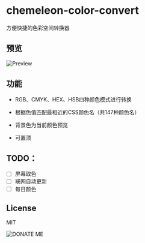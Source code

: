 # chemeleon-color-convert
方便快捷的色彩空间转换器



## 预览

![Preview](https://github.com/linheyang/chemeleon-color-convert/blob/master/screenshots/mainprogram.gif?raw=true)

## 功能

* RGB、CMYK、HEX、HSB四种颜色模式进行转换

* 根据色值匹配最相近的CSS颜色名（共147种颜色名）

* 背景色为当前颜色预览

* 可置顶

## TODO：

- [ ] 屏幕取色
- [ ] 联网自动更新
- [ ] 每日颜色

## License

MIT

![DONATE ME](https://github.com/linheyang/chemeleon-color-convert/blob/master/screenshots/more.jpg?raw=true)


